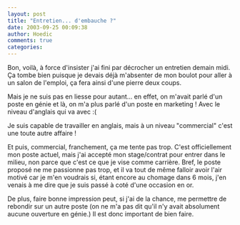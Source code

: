 ```yaml
---
layout: post
title: "Entretien... d'embauche ?"
date: 2003-09-25 00:09:38
author: Hoedic
comments: true
categories: 
---
```



Bon, voilà, à force d'insister j'ai fini par décrocher un entretien demain midi. Ça tombe bien puisque je devais déjà m'absenter de mon boulot pour aller à un salon de l'emploi, ça fera ainsi d'une pierre deux coups.

Mais je ne suis pas en liesse pour autant... en effet, on m'avait parlé d'un poste en génie et là, on m'a plus parlé d'un poste en marketing ! Avec le niveau d'anglais qui va avec :(

Je suis capable de travailler en anglais, mais à un niveau "commercial" c'est une toute autre affaire !

Et puis, commercial, franchement, ça me tente pas trop. C'est officiellement mon poste actuel, mais j'ai accepté mon stage/contrat pour entrer dans le milieu, non parce que c'est ce que je vise comme carrière. Bref, le poste proposé ne me passionne pas trop, et il va tout de même falloir avoir l'air motivé car je m'en voudrais si, étant encore au chomage dans 6 mois, j'en venais à me dire que je suis passé à coté d'une occasion en or.

De plus, faire bonne impression peut, si j'ai de la chance, me permettre de rebondir sur un autre poste (on ne m'a pas dit qu'il n'y avait absolument aucune ouverture en génie.) Il est donc important de bien faire.